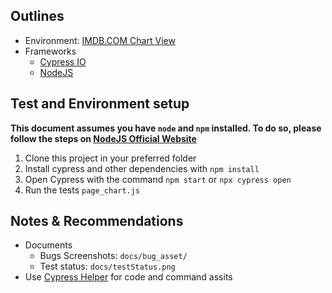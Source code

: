 ## Outlines
- Environment: [IMDB.COM Chart View](http://www.imdb.com/chart/top)
- Frameworks
    - [Cypress IO](https://www.cypress.io/)
    - [NodeJS](https://nodejs.dev/)

## Test and Environment setup
**This document assumes you have `node` and `npm` installed. To do so, please follow the steps on [NodeJS Official Website](https://nodejs.dev/)**
1. Clone this project in your preferred folder
2. Install cypress and other dependencies with `npm install`
3. Open Cypress with the command `npm start` or `npx cypress open`
4. Run the tests `page_chart.js` 

## Notes & Recommendations
- Documents 
  - Bugs Screenshots: `docs/bug_asset/`
  - Test status: `docs/testStatus.png`
- Use [Cypress Helper](https://marketplace.visualstudio.com/items?itemName=Shelex.vscode-cy-helper) for code and command assits
